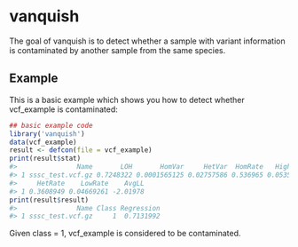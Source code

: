 <!-- README.md is generated from README.Rmd. Please edit that file -->
vanquish
========

The goal of vanquish is to detect whether a sample with variant information is contaminated by another sample from the same species.

Example
-------

This is a basic example which shows you how to detect whether vcf\_example is contaminated:

``` r
## basic example code
library('vanquish')
data(vcf_example)
result <- defcon(file = vcf_example)
print(result$stat)
#>               Name       LOH       HomVar     HetVar  HomRate   HighRate
#> 1 sssc_test.vcf.gz 0.7248322 0.0001565125 0.02757586 0.536965 0.05350195
#>     HetRate    LowRate    AvgLL
#> 1 0.3608949 0.04669261 -2.01978
print(result$result)
#>               Name Class Regression
#> 1 sssc_test.vcf.gz     1  0.7131992
```

Given class = 1, vcf\_example is considered to be contaminated.
